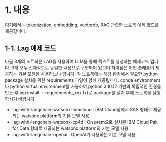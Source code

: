 # 1. 내용
여기에서는 tokenization, embedding, vectordb, RAG 관련한 노트북 예제 코드를 제공합니다.


## 1-1. Lag 예제 코드
다음 3개의 노트북은 LAG를 사용하여 LLM을 통해 텍스트를 생성하는 예제코드 입니다. 
3개 모두 전체적으로 동일한 내용으로 구현되어 있으며 차이점은 어떤 플래폼이 제공하는 기본 모델을 사용하느냐 입니다.
각 노트북에는 해당 환경에서 필요한 python package 설치를 위한 requirements 파일이 함께 제공됩니다.
conda environment나 python virtual environment를 사용하여 python 3.10.12 기반의 독립적인 환경을 만든 후 pip install -r requirements_xxx.txt로 package를 설치 후에 노트북을 실행하시기 바랍니다.

  - lag-with-langchain-watsonx-ibmcloud : IBM Cloud상에서 SAS 형태로 제공되는 watsonx platform의 기본 모델 사용.
  - lag-with-langchain-watsonx-cp4d : On prem으로 설치된 IBM Cloud Pak for Data 형태로 제공되는 watsonx platform의 기본 모델 사용.
  - lag-with-langchain-openai : OpenAI가 사용하는 기본 모델 사용.
